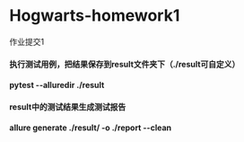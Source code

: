 # Hogwarts-homework1
作业提交1




#### 执行测试用例，把结果保存到result文件夹下（./result可自定义）
#### pytest --alluredir ./result
#### result中的测试结果生成测试报告
#### allure generate ./result/ -o ./report --clean